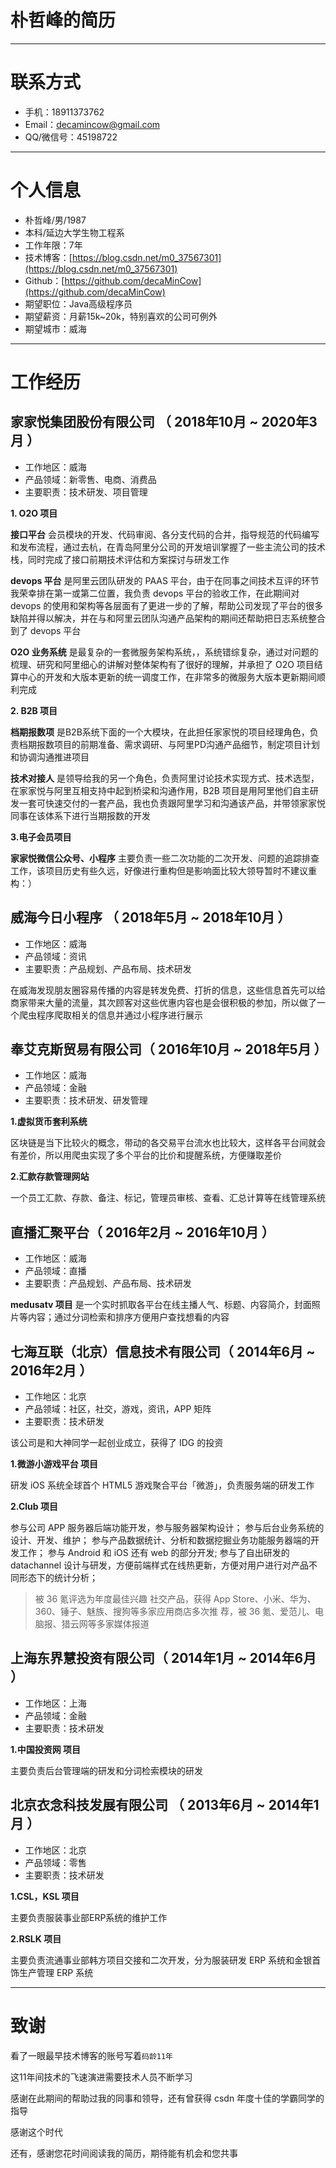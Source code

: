 # 朴哲峰的简历

---

# 联系方式

- 手机：18911373762
- Email：decamincow@gmail.com
- QQ/微信号：45198722

---

# 个人信息

 - 朴哲峰/男/1987 
 - 本科/延边大学生物工程系
 - 工作年限：7年
 - 技术博客：[https://blog.csdn.net/m0_37567301](https://blog.csdn.net/m0_37567301)
 - Github：[https://github.com/decaMinCow](https://github.com/decaMinCow)
 - 期望职位：Java高级程序员
 - 期望薪资：月薪15k~20k，特别喜欢的公司可例外
 - 期望城市：威海

---

# 工作经历

## 家家悦集团股份有限公司 （ 2018年10月 ~ 2020年3月 ）

- 工作地区：威海
- 产品领域：新零售、电商、消费品
- 主要职责：技术研发、项目管理

**1. O2O 项目**

**接口平台** 会员模块的开发、代码审阅、各分支代码的合并，指导规范的代码编写和发布流程，通过去杭，在青岛阿里分公司的开发培训掌握了一些主流公司的技术栈，同时完成了接口前期技术评估和方案探讨与研发工作

**devops 平台** 是阿里云团队研发的 PAAS 平台，由于在同事之间技术互评的环节我荣幸排在第一或第二位置，我负责 devops 平台的验收工作，在此期间对 devops 的使用和架构等各层面有了更进一步的了解，帮助公司发现了平台的很多缺陷并得以解决，并在与和阿里云团队沟通产品架构的期间还帮助把日志系统整合到了 devops 平台

**O2O 业务系统** 是最复杂的一套微服务架构系统，，系统错综复杂，通过对问题的梳理、研究和阿里细心的讲解对整体架构有了很好的理解，并承担了 O2O 项目结算中心的开发和大版本更新的统一调度工作，在非常多的微服务大版本更新期间顺利完成

**2. B2B 项目**

**档期报数项** 是B2B系统下面的一个大模块，在此担任家家悦的项目经理角色，负责档期报数项目的前期准备、需求调研、与阿里PD沟通产品细节，制定项目计划和协调沟通推进项目

**技术对接人** 是领导给我的另一个角色，负责阿里讨论技术实现方式、技术选型，在家家悦与阿里互相支持中起到桥梁和沟通作用，B2B 项目是用阿里他们自主研发一套可快速交付的一套产品，我也负责跟阿里学习和沟通该产品，并带领家家悦同事在该体系下进行当期报数的开发

**3.电子会员项目**

**家家悦微信公众号、小程序** 主要负责一些二次功能的二次开发、问题的追踪排查工作，该项目历史有些久远，好像进行重构但是影响面比较大领导暂时不建议重构：）
 
## 威海今日小程序 （ 2018年5月 ~ 2018年10月 ）

- 工作地区：威海
- 产品领域：资讯
- 主要职责：产品规划、产品布局、技术研发

在威海发现朋友圈容易传播的内容是转发免费、打折的信息，这些信息首先可以给商家带来大量的流量，其次顾客对这些优惠内容也是会很积极的参加，所以做了一个爬虫程序爬取相关的信息并通过小程序进行展示

## 奉艾克斯贸易有限公司（ 2016年10月 ~ 2018年5月 ）

- 工作地区：威海
- 产品领域：金融
- 主要职责：技术研发、研发管理

**1.虚拟货币套利系统**

区块链是当下比较火的概念，带动的各交易平台流水也比较大，这样各平台间就会有差价，所以用爬虫实现了多个平台的比价和提醒系统，方便赚取差价

**2.汇款存款管理网站**

一个员工汇款、存款、备注、标记，管理员审核、查看、汇总计算等在线管理系统

## 直播汇聚平台（ 2016年2月 ~ 2016年10月 ）

- 工作地区：威海
- 产品领域：直播
- 主要职责：产品规划、产品布局、技术研发

**medusatv 项目** 是一个实时抓取各平台在线主播人气、标题、内容简介，封面照片等内容；通过分词检索和排序方便用户查找想看的内容

## 七海互联（北京）信息技术有限公司（ 2014年6月 ~ 2016年2月 ）

- 工作地区：北京
- 产品领域：社区，社交，游戏，资讯，APP 矩阵
- 主要职责：技术研发

该公司是和大神同学一起创业成立，获得了 IDG 的投资

**1.微游小游戏平台 项目**

研发 iOS 系统全球首个 HTML5 游戏聚合平台「微游」，负责服务端的研发工作

**2.Club 项目**

参与公司 APP 服务器后端功能开发，参与服务器架构设计； 
参与后台业务系统的设计、开发、维护； 
参与产品数据统计、分析和数据挖掘业务功能服务器端的开发工作；
参与 Android 和 iOS 还有 web 的部分开发;
参与了自出研发的 datachannel 设计与研发，方便前端样式在线热更新，方便对用户进行对产品不同形态下的统计分析；

> 被 36 氪评选为年度最佳兴趣 社交产品，获得 App Store、小米、华为、360、锤子、魅族、搜狗等多家应用商店多次推 荐，被 36 氪、爱范儿、电脑报、猎云网等多家媒体报道

## 上海东界慧投资有限公司（ 2014年1月 ~ 2014年6月 ）

- 工作地区：上海
- 产品领域：金融
- 主要职责：技术研发

**1.中国投资网 项目**

主要负责后台管理端的研发和分词检索模块的研发

## 北京衣念科技发展有限公司 （ 2013年6月 ~ 2014年1月 ）

- 工作地区：北京
- 产品领域：零售
- 主要职责：技术研发

**1.CSL，KSL 项目**

主要负责服装事业部ERP系统的维护工作

**2.RSLK 项目**

主要负责流通事业部韩方项目交接和二次开发，分为服装研发 ERP 系统和金银首饰生产管理 ERP 系统

---

# 致谢

看了一眼最早技术博客的账号写着`码龄11年`

这11年间技术的飞速演进需要技术人员不断学习

感谢在此期间的帮助过我的同事和领导，还有曾获得 csdn 年度十佳的学霸同学的指导

感谢这个时代

还有，感谢您花时间阅读我的简历，期待能有机会和您共事
